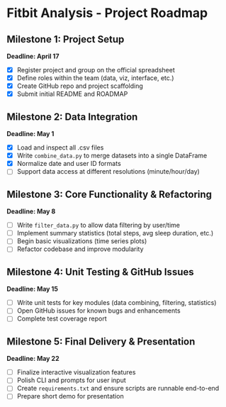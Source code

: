 # Fitbit Analysis - Project Roadmap

##  Milestone 1: Project Setup
**Deadline: April 17**
- [x] Register project and group on the official spreadsheet
- [x] Define roles within the team (data, viz, interface, etc.)
- [x] Create GitHub repo and project scaffolding
- [x] Submit initial README and ROADMAP

##  Milestone 2: Data Integration
**Deadline: May 1**
- [x] Load and inspect all .csv files
- [x] Write `combine_data.py` to merge datasets into a single DataFrame
- [x] Normalize date and user ID formats
- [ ] Support data access at different resolutions (minute/hour/day)

##  Milestone 3: Core Functionality & Refactoring
**Deadline: May 8**
- [ ] Write `filter_data.py` to allow data filtering by user/time
- [ ] Implement summary statistics (total steps, avg sleep duration, etc.)
- [ ] Begin basic visualizations (time series plots)
- [ ] Refactor codebase and improve modularity

##  Milestone 4: Unit Testing & GitHub Issues
**Deadline: May 15**
- [ ] Write unit tests for key modules (data combining, filtering, statistics)
- [ ] Open GitHub issues for known bugs and enhancements
- [ ] Complete test coverage report

##  Milestone 5: Final Delivery & Presentation
**Deadline: May 22**
- [ ] Finalize interactive visualization features
- [ ] Polish CLI and prompts for user input
- [ ] Create `requirements.txt` and ensure scripts are runnable end-to-end
- [ ] Prepare short demo for presentation

